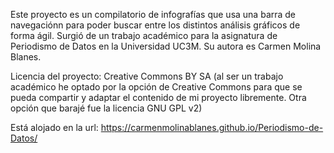 Este proyecto es un compilatorio de infografías que usa una barra de navegaciónn para poder buscar entre los distintos análisis gráficos de forma ágil. Surgió de un trabajo académico para la asignatura de Periodismo de Datos en la Universidad UC3M. Su autora es Carmen Molina Blanes.

Licencia del proyecto: Creative Commons BY SA (al ser un trabajo académico he optado por la opción de Creative Commons para que se pueda compartir y adaptar el contenido de mi proyecto libremente. Otra opción que barajé fue la licencia GNU GPL v2)

Está alojado en la url: https://carmenmolinablanes.github.io/Periodismo-de-Datos/

